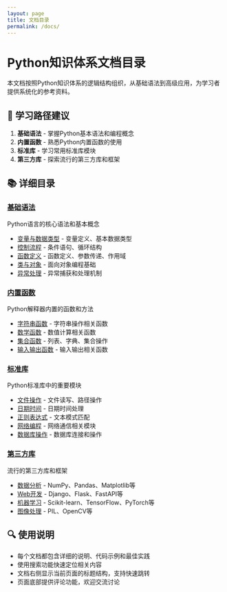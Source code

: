 ```yaml
---
layout: page
title: 文档目录
permalink: /docs/
---
```


# Python知识体系文档目录

本文档按照Python知识体系的逻辑结构组织，从基础语法到高级应用，为学习者提供系统化的参考资料。

## 📖 学习路径建议

1. **基础语法** - 掌握Python基本语法和编程概念
2. **内置函数** - 熟悉Python内置函数的使用
3. **标准库** - 学习常用标准库模块
4. **第三方库** - 探索流行的第三方库和框架

## 📚 详细目录

### [基础语法](basics/)
Python语言的核心语法和基本概念

- [变量与数据类型](basics/variables.md) - 变量定义、基本数据类型
- [控制流程](basics/control-flow.md) - 条件语句、循环结构
- [函数定义](basics/functions.md) - 函数定义、参数传递、作用域
- [类与对象](basics/classes.md) - 面向对象编程基础
- [异常处理](basics/exceptions.md) - 异常捕获和处理机制

### [内置函数](builtins/)
Python解释器内置的函数和方法

- [字符串函数](builtins/string-functions.md) - 字符串操作相关函数
- [数学函数](builtins/math-functions.md) - 数值计算相关函数
- [集合函数](builtins/collection-functions.md) - 列表、字典、集合操作
- [输入输出函数](builtins/io-functions.md) - 输入输出相关函数

### [标准库](stdlib/)
Python标准库中的重要模块

- [文件操作](stdlib/file-operations.md) - 文件读写、路径操作
- [日期时间](stdlib/datetime.md) - 日期时间处理
- [正则表达式](stdlib/regex.md) - 文本模式匹配
- [网络编程](stdlib/networking.md) - 网络通信相关模块
- [数据库操作](stdlib/database.md) - 数据库连接和操作

### [第三方库](thirdparty/)
流行的第三方库和框架

- [数据分析](thirdparty/data-analysis.md) - NumPy、Pandas、Matplotlib等
- [Web开发](thirdparty/web-development.md) - Django、Flask、FastAPI等
- [机器学习](thirdparty/machine-learning.md) - Scikit-learn、TensorFlow、PyTorch等
- [图像处理](thirdparty/image-processing.md) - PIL、OpenCV等

## 🔍 使用说明

- 每个文档都包含详细的说明、代码示例和最佳实践
- 使用搜索功能快速定位相关内容
- 文档右侧显示当前页面的标题结构，支持快速跳转
- 页面底部提供评论功能，欢迎交流讨论
